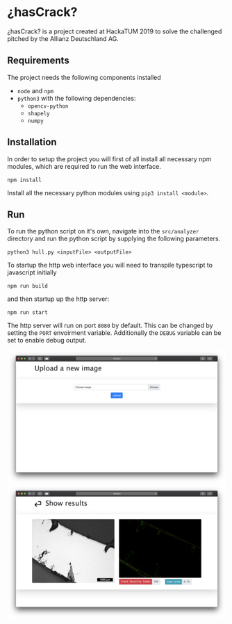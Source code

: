 # ¿hasCrack?

¿hasCrack? is a project created at HackaTUM 2019 to solve the challenged pitched by the Allianz Deutschland AG.

## Requirements

The project needs the following components installed
* `node` and `npm`
* `python3` with the following dependencies:
    * `opencv-python`
    * `shapely`
    * `numpy`

## Installation

In order to setup the project you will first of all install all necessary npm modules,
which are required to run the web interface.
```
npm install
```

Install all the necessary python modules using `pip3 install <module>`.

## Run

To run the python script on it's own, navigate into the `src/analyzer` directory and run
the python script by supplying the following parameters.
```
python3 hull.py <inputFile> <outputFile>
```

To startup the http web interface you will need to transpile typescript to javascript initially
```
npm run build
```
and then startup up the http server:
```
npm run start
```

The http server will run on port `8080` by default. This can be changed by setting the `PORT` envoirment
variable. Additionally the `DEBUG` variable can be set to enable debug output.

![](screenshots/upload-view.png)
![](screenshots/result-view.png)
